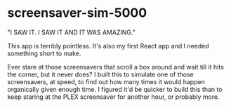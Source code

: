 # screensaver-sim-5000

"I SAW IT. I SAW IT AND IT WAS AMAZING."

This app is terribly pointless. It's also my first React app and I needed something short to make.

Ever stare at those screensavers that scroll a box around and wait till it hits the corner, but it 
never does? I built this to simulate one of those screensavers, at speed, to find out how many times 
it would happen organically given enough time. I figured it'd be quicker to build this than to keep 
staring at the PLEX screensaver for another hour, or probably more.